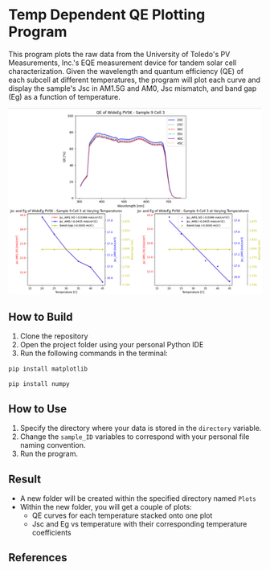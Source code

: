 # Temp Dependent QE Plotting Program
 This program plots the raw data from the University of Toledo's PV Measurements, Inc.'s EQE measurement device for tandem solar cell characterization. Given the wavelength and quantum efficiency (QE) of each subcell at different temperatures, the program will plot each curve and display the sample's Jsc in AM1.5G and AM0, Jsc mismatch, and band gap (Eg) as a function of temperature. 

![QE Example Plot](https://github.com/KhoaWeston/Temp-Dependent-QE-Plotting-Program/blob/master/Screenshot%202024-07-26%20145629.png)



## How to Build
1. Clone the repository
2. Open the project folder using your personal Python IDE
3. Run the following commands in the terminal:
```
pip install matplotlib
```
```
pip install numpy
```

## How to Use
1. Specify the directory where your data is stored in the `directory` variable.
2. Change the `sample_ID` variables to correspond with your personal file naming convention.
3. Run the program.

## Result
- A new folder will be created within the specified directory named `Plots`
- Within the new folder, you will get a couple of plots:
  * QE curves for each temperature stacked onto one plot
  * Jsc and Eg vs temperature with their corresponding temperature coefficients 

## References
